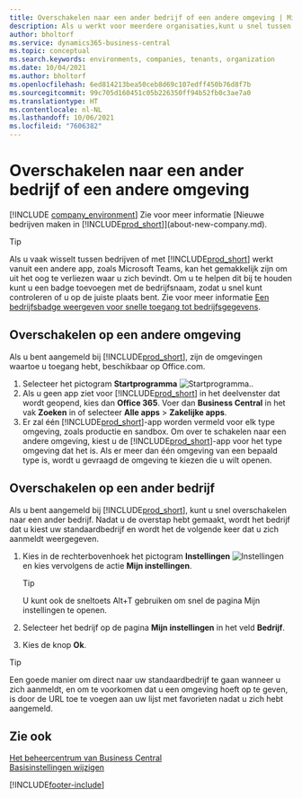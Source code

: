 ```yaml
---
title: Overschakelen naar een ander bedrijf of een andere omgeving | Microsoft Docs
description: Als u werkt voor meerdere organisaties,kunt u snel tussen de omgevingen en bedrijven schakelen.
author: bholtorf
ms.service: dynamics365-business-central
ms.topic: conceptual
ms.search.keywords: environments, companies, tenants, organization
ms.date: 10/04/2021
ms.author: bholtorf
ms.openlocfilehash: 6ed814213bea50ceb8d69c107edff450b76d8f7b
ms.sourcegitcommit: 99c705d160451c05b226350ff94b52fb0c3ae7a0
ms.translationtype: HT
ms.contentlocale: nl-NL
ms.lasthandoff: 10/06/2021
ms.locfileid: "7606382"
---
```

# <a name="switching-to-another-company-or-environment"></a>Overschakelen naar een ander bedrijf of een andere omgeving

[!INCLUDE [company_environment](includes/company_environment.md)] Zie voor meer informatie [Nieuwe bedrijven maken in [!INCLUDE[prod_short](includes/prod_short.md)]](about-new-company.md).  

> [!TIP]
> Als u vaak wisselt tussen bedrijven of met [!INCLUDE[prod_short](includes/prod_short.md)] werkt vanuit een andere app, zoals Microsoft Teams, kan het gemakkelijk zijn om uit het oog te verliezen waar u zich bevindt. Om u te helpen dit bij te houden kunt u een badge toevoegen met de bedrijfsnaam, zodat u snel kunt controleren of u op de juiste plaats bent. Zie voor meer informatie [Een bedrijfsbadge weergeven voor snelle toegang tot bedrijfsgegevens](ui-change-basic-settings.md#badge).

## <a name="switch-to-another-environment"></a>Overschakelen op een andere omgeving

Als u bent aangemeld bij [!INCLUDE[prod_short](includes/prod_short.md)], zijn de omgevingen waartoe u toegang hebt, beschikbaar op Office.com. 

1. Selecteer het pictogram **Startprogramma** ![Startprogramma.](media/app-launcher-icon.png "Het startprogramma biedt toegang tot meer functies").
2. Als u geen app ziet voor [!INCLUDE[prod_short](includes/prod_short.md)] in het deelvenster dat wordt geopend, kies dan **Office 365**. Voer dan **Business Central** in het vak **Zoeken** in of selecteer **Alle apps** > **Zakelijke apps**.   
3. Er zal één [!INCLUDE[prod_short](includes/prod_short.md)]-app worden vermeld voor elk type omgeving, zoals productie en sandbox. Om over te schakelen naar een andere omgeving, kiest u de [!INCLUDE[prod_short](includes/prod_short.md)]-app voor het type omgeving dat het is. Als er meer dan één omgeving van een bepaald type is, wordt u gevraagd de omgeving te kiezen die u wilt openen.

<!--
The following image shows tiles for accessing production and sandbox environments on the Dynamics 365 Home page.

:::image type="content" source="media/app-picker-environments.png" alt-text="The Dynamics 365 Home page showing production and sandbox environments.":::
-->
## <a name="switch-to-another-company"></a>Overschakelen op een ander bedrijf

Als u bent aangemeld bij [!INCLUDE[prod_short](includes/prod_short.md)], kunt u snel overschakelen naar een ander bedrijf. Nadat u de overstap hebt gemaakt, wordt het bedrijf dat u kiest uw standaardbedrijf en wordt het de volgende keer dat u zich aanmeldt weergegeven.

1. Kies in de rechterbovenhoek het pictogram **Instellingen** ![Instellingen](media/ui-experience/settings_icon_small.png "Pictogram Instellingen voor rolcentrum") en kies vervolgens de actie **Mijn instellingen**.

    > [!TIP]
    > U kunt ook de sneltoets Alt+T gebruiken om snel de pagina Mijn instellingen te openen.

2. Selecteer het bedrijf op de pagina **Mijn instellingen** in het veld **Bedrijf**.  
3. Kies de knop **Ok**.

> [!TIP]
> Een goede manier om direct naar uw standaardbedrijf te gaan wanneer u zich aanmeldt, en om te voorkomen dat u een omgeving hoeft op te geven, is door de URL toe te voegen aan uw lijst met favorieten nadat u zich hebt aangemeld.

## <a name="see-also"></a>Zie ook

[Het beheercentrum van Business Central](/dynamics365/business-central/dev-itpro/administration/tenant-admin-center)  
[Basisinstellingen wijzigen](ui-change-basic-settings.md)  


[!INCLUDE[footer-include](includes/footer-banner.md)]